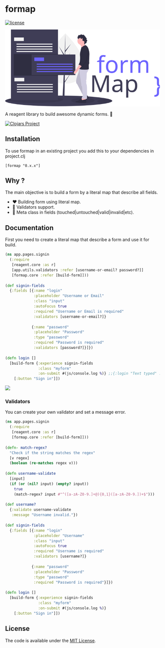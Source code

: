 # formap
[![license](https://badgen.now.sh/badge/license/MIT)](./LICENSE)


![](https://github.com/victorvoid/formap/blob/master/public/img/formap.svg)

A reagent library to build awesome dynamic forms. 🔨

[![Clojars Project](http://clojars.org/formap/latest-version.svg)](https://clojars.org/formap)


## Installation

To use formap in an existing project you add this to your dependencies in project.clj

```
[formap "0.x.x"]
```

## Why ?

The main objective is to build a form by a literal map that describe all fields.

- ♥️ Building form using literal map.
- 🔫 Validators support.
- 📄 Meta class in fields (touched|untouched|valid|invalid|etc).

## Documentation

First you need to create a literal map that describe a form and use it for build.


```cljs
(ns app.pages.signin
  (:require
   [reagent.core :as r]
   [app.utils.validators :refer [username-or-email? password?]]
   [formap.core :refer [build-form]]))

(def signin-fields
  {:fields [{:name "login"
             :placeholder "Username or Email"
             :class "input"
             :autoFocus true
             :required "Username or Email is required"
             :validators [username-or-email?]}

            {:name "password"
             :placeholder "Password"
             :type "password"
             :required "Password is required"
             :validators [password?]}]})

(defn login []
  [build-form {:experience signin-fields
               :class "myform"
               :on-submit #(js/console.log %)} ;;{:login "Text typed" :password "Password typed"}
    [:button "Sign in"]])
```

![](https://i.imgur.com/OZ81oA0.gif)


### Validators
You can create your own validator and set a message error.

```cljs
(ns app.pages.signin
  (:require
   [reagent.core :as r]
   [formap.core :refer [build-form]]))

(defn- match-regex?
  "Check if the string matches the regex"
  [v regex]
  (boolean (re-matches regex v)))
  
(defn username-validate
  [input]
  (if (or (nil? input) (empty? input))
    true
    (match-regex? input #"^([a-zA-Z0-9.]+@){0,1}([a-zA-Z0-9.])+$")))

(def username?
  {:validate username-validate
   :message "Username invalid."})

(def signin-fields
  {:fields [{:name "login"
             :placeholder "Username"
             :class "input"
             :autoFocus true
             :required "Username is required"
             :validators [username?]}

            {:name "password"
             :placeholder "Password"
             :type "password"
             :required "Password is required"}]})

(defn login []
  [build-form {:experience signin-fields
               :class "myform"
               :on-submit #(js/console.log %)}
    [:button "Sign in"]])
```

License
-------

The code is available under the [MIT License](LICENSE.md).

